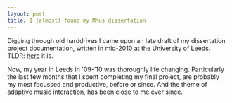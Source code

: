 ```yaml
---
layout: post
title: I (almost) found my MMus dissertation
---
```


Digging through old harddrives I came upon an late draft of my dissertation project documentation,
written in mid-2010 at the University of Leeds. TLDR: [here](../public/documentation.pdf) it is.

Now, my year in Leeds in '09-'10 was thoroughly life changing. Particularly the last
few months that I spent completing my final project, are probably my most focussed and productive,
before or since. And the theme of adaptive music interaction, has been close to me ever since.

